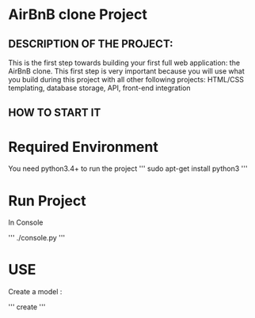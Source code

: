 # AirBnB clone Project
## DESCRIPTION OF THE PROJECT:

This is the first step towards building your first full web application: the AirBnB clone. This first step is very important because you will use what you build during this project with all other following projects: HTML/CSS templating, database storage, API, front-end integration

## HOW TO START IT

# Required Environment
You need python3.4+ to run the project
'''
sudo apt-get install python3
'''

# Run Project

In Console

'''
./console.py
'''

# USE

Create a model : 

'''
create <ModelName>
'''
